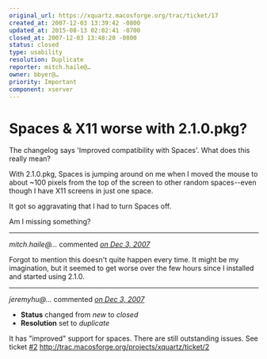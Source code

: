 ```yaml
---
original_url: https://xquartz.macosforge.org/trac/ticket/17
created_at: 2007-12-03 13:39:42 -0800
updated_at: 2015-08-13 02:02:41 -0700
closed_at: 2007-12-03 13:48:20 -0800
status: closed
type: usability
resolution: Duplicate
reporter: mitch.haile@…
owner: bbyer@…
priority: Important
component: xserver
---
```


Spaces & X11 worse with 2.1.0.pkg?
==================================


The changelog says 'Improved compatibility with Spaces'. What does this really mean?

With 2.1.0.pkg, Spaces is jumping around on me when I moved the mouse to about ~100 pixels from the top of the screen to other random spaces--even though I have X11 screens in just one space.

It got so aggravating that I had to turn Spaces off.

Am I missing something?



---

*mitch.haile@…* commented *[on Dec 3, 2007](https://xquartz.macosforge.org/trac/ticket/17#comment:1 "December 3, 2007 at 1:44 PM PST")*

Forgot to mention this doesn't quite happen every time. It might be my imagination, but it seemed to get worse over the few hours since I installed and started using 2.1.0.



---

*jeremyhu@…* commented *[on Dec 3, 2007](https://xquartz.macosforge.org/trac/ticket/17#comment:2 "December 3, 2007 at 1:48 PM PST")*

-   **Status** changed from *new* to *closed*
-   **Resolution** set to *duplicate*

It has "improved" support for spaces. There are still outstanding issues. See ticket [\#⁠2](https://xquartz.macosforge.org/trac/ticket/2) <http://trac.macosforge.org/projects/xquartz/ticket/2>



